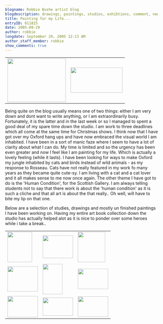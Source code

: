 ```yaml
---
blogname: Robbie Bushe artist blog
blogdescription: drawings, paintings, studios, exhibtions, comment, news as they happen to Robbie Bushe
title: Painting for my Life...
entryID: 011825
date: 2005-09-29
author: robbie
longdate: September 29, 2005 12:13 AM
author_staff_member: robbie
show_comments: true
---
```


<table><tr><td><a href="http://mtengine.pumpernickle.net/mt_pages/robbiebushe/previously/wall04.html" onclick="window.open('http://mtengine.pumpernickle.net/mt_pages/robbiebushe/previously/wall04.html','popup','width=640,height=480,scrollbars=no,resizable=no,toolbar=no,directories=no,location=no,menubar=no,status=no,left=0,top=0'); return false"><img src="http://mtengine.pumpernickle.net/mt_pages/robbiebushe/previously/wall04-thumb.jpg" width="192" height="144" alt="" /></a></td><td><a href="http://mtengine.pumpernickle.net/mt_pages/robbiebushe/previously/paintwall03.html" onclick="window.open('http://mtengine.pumpernickle.net/mt_pages/robbiebushe/previously/paintwall03.html','popup','width=570,height=279,scrollbars=no,resizable=no,toolbar=no,directories=no,location=no,menubar=no,status=no,left=0,top=0'); return false"><img src="http://mtengine.pumpernickle.net/mt_pages/robbiebushe/previously/paintwall03-thumb.jpg" width="171" height="83" alt="" /></a></td></tr></table>

<p>Being quite on the blog usually means one of two things: either I am very down and dont want to write anything, or I am extraordinarily busy. Fortunately, it is the latter and in the last week or so I managed to spent a good deal of my spare time down the studio. I am work to three deadlines which all come at the same time for Christmas shows. I think now that I have got over my Oxford hang ups and have now embraced the visual world I am inhabited. I have been in a sort of manic faze where I seem to have a lot of clarity about what I can do. My time is limited and so the urgency has been even greater and now I feel like I am painting for my life. Which is actually a lovely feeling (while it lasts). I have been looking for ways to make Oxford my jungle inhabited by cats and birds instead of wild animals - as my response to Rosseau. Cats have not really featured in my work fo many years as they became quite cute-sy. I am living with a cat and a cat lover and it all makes sense to me now once again. The other theme I have got to do is the 'Human Condition', for the Scottish Gallery. I am always telling students not to say that there work is about the 'human condition' as it is such a cliche and that all art is about the that really.. Oh well, will have to bite my lip on that one.</p>

<p>Below are a selection of studies, drawings and mostly un finished paintings I have been working on. Having my entire art book collection down the studio has actually helped alot as it is nice to ponder over some heroes while i take a break..</p>

<table><tr><td><a href="http://mtengine.pumpernickle.net/mt_pages/robbiebushe/previously/birdandman.html" onclick="window.open('http://mtengine.pumpernickle.net/mt_pages/robbiebushe/previously/birdandman.html','popup','width=435,height=535,scrollbars=no,resizable=no,toolbar=no,directories=no,location=no,menubar=no,status=no,left=0,top=0'); return false"><img src="http://mtengine.pumpernickle.net/mt_pages/robbiebushe/previously/birdandman-thumb.jpg" width="81" height="100" alt="" /></a></td><td><a href="http://mtengine.pumpernickle.net/mt_pages/robbiebushe/previously/theplain%28afterrosseau%29.html" onclick="window.open('http://mtengine.pumpernickle.net/mt_pages/robbiebushe/previously/theplain%28afterrosseau%29.html','popup','width=562,height=417,scrollbars=no,resizable=no,toolbar=no,directories=no,location=no,menubar=no,status=no,left=0,top=0'); return false"><img src="http://mtengine.pumpernickle.net/mt_pages/robbiebushe/previously/theplain%28afterrosseau%29-thumb.jpg" width="100" height="75" alt="" /></a></td><td><a href="http://mtengine.pumpernickle.net/mt_pages/robbiebushe/previously/catsandthebiat.html" onclick="window.open('http://mtengine.pumpernickle.net/mt_pages/robbiebushe/previously/catsandthebiat.html','popup','width=441,height=492,scrollbars=no,resizable=no,toolbar=no,directories=no,location=no,menubar=no,status=no,left=0,top=0'); return false"><img src="http://mtengine.pumpernickle.net/mt_pages/robbiebushe/previously/catsandthebiat-thumb.jpg" width="90" height="100" alt="" /></a></td></tr><tr><td><a href="http://mtengine.pumpernickle.net/mt_pages/robbiebushe/previously/catstudy.html" onclick="window.open('http://mtengine.pumpernickle.net/mt_pages/robbiebushe/previously/catstudy.html','popup','width=557,height=442,scrollbars=no,resizable=no,toolbar=no,directories=no,location=no,menubar=no,status=no,left=0,top=0'); return false"><img src="http://mtengine.pumpernickle.net/mt_pages/robbiebushe/previously/catstudy-thumb.jpg" width="100" height="83" alt="" /></a></td><td><a href="http://mtengine.pumpernickle.net/mt_pages/robbiebushe/previously/ladypunter.html" onclick="window.open('http://mtengine.pumpernickle.net/mt_pages/robbiebushe/previously/ladypunter.html','popup','width=337,height=466,scrollbars=no,resizable=no,toolbar=no,directories=no,location=no,menubar=no,status=no,left=0,top=0'); return false"><img src="http://mtengine.pumpernickle.net/mt_pages/robbiebushe/previously/ladypunter-thumb.jpg" width="65" height="100" alt="" /></a></td><td><a href="http://mtengine.pumpernickle.net/mt_pages/robbiebushe/previously/overthebridge.html" onclick="window.open('http://mtengine.pumpernickle.net/mt_pages/robbiebushe/previously/overthebridge.html','popup','width=539,height=393,scrollbars=no,resizable=no,toolbar=no,directories=no,location=no,menubar=no,status=no,left=0,top=0'); return false"><img src="http://mtengine.pumpernickle.net/mt_pages/robbiebushe/previously/overthebridge-thumb.jpg" width="100" height="67" alt="" /></a></td></tr><tr><td><a href="http://mtengine.pumpernickle.net/mt_pages/robbiebushe/previously/oxfordjungleboats.html" onclick="window.open('http://mtengine.pumpernickle.net/mt_pages/robbiebushe/previously/oxfordjungleboats.html','popup','width=535,height=398,scrollbars=no,resizable=no,toolbar=no,directories=no,location=no,menubar=no,status=no,left=0,top=0'); return false"><img src="http://mtengine.pumpernickle.net/mt_pages/robbiebushe/previously/oxfordjungleboats-thumb.jpg" width="100" height="70" alt="" /></a></td><td><a href="http://mtengine.pumpernickle.net/mt_pages/robbiebushe/previously/roundabout.html" onclick="window.open('http://mtengine.pumpernickle.net/mt_pages/robbiebushe/previously/roundabout.html','popup','width=556,height=312,scrollbars=no,resizable=no,toolbar=no,directories=no,location=no,menubar=no,status=no,left=0,top=0'); return false"><img src="http://mtengine.pumpernickle.net/mt_pages/robbiebushe/previously/roundabout-thumb.jpg" width="100" height="60" alt="" /></a></td><td><a href="http://mtengine.pumpernickle.net/mt_pages/robbiebushe/previously/sleepingpunter.html" onclick="window.open('http://mtengine.pumpernickle.net/mt_pages/robbiebushe/previously/sleepingpunter.html','popup','width=486,height=329,scrollbars=no,resizable=no,toolbar=no,directories=no,location=no,menubar=no,status=no,left=0,top=0'); return false"><img src="http://mtengine.pumpernickle.net/mt_pages/robbiebushe/previously/sleepingpunter-thumb.jpg" width="100" height="67" alt="" /></a></td></tr></table>

